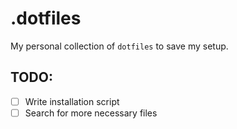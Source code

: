 # .dotfiles

My personal collection of `dotfiles` to save my setup.

## TODO:

- [ ] Write installation script
- [ ] Search for more necessary files
